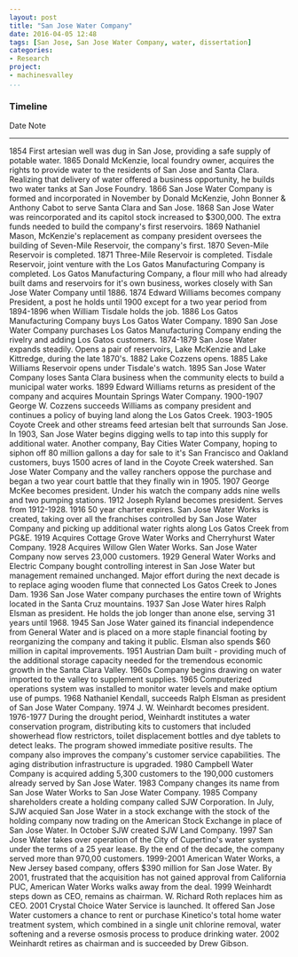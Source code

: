 ```yaml
---
layout: post
title: "San Jose Water Company"
date: 2016-04-05 12:48
tags: [San Jose, San Jose Water Company, water, dissertation]
categories: 
- Research
project:
- machinesvalley
...
```


### Timeline

Date        Note
----        ----
1854        First artesian well was dug in San Jose, providing a safe supply of potable water.
1865        Donald McKenzie, local foundry owner, acquires the rights to provide water to the residents of San Jose and Santa Clara. Realizing that delivery of water offered a business opportunity, he builds two water tanks at San Jose Foundry.
1866        San Jose Water Company is formed and incorporated in November by Donald McKenzie, John Bonner & Anthony Cabot to serve Santa Clara and San Jose.
1868        San Jose Water was reincorporated and its capitol stock increased to $300,000. The extra funds needed to build the company's first reservoirs.
1869        Nathaniel Mason, McKenzie's replacement as company president oversees the building of Seven-Mile Reservoir, the company's first.
1870        Seven-Mile Reservoir is completed.
1871        Three-Mile Reservoir is completed. Tisdale Reservoir, joint venture with the Los Gatos Manufacturing Company is completed. Los Gatos Manufacturing Company, a flour mill who had already built dams and reservoirs for it's own business, workes closely with San Jose Water Company until 1886.
1874        Edward Williams becomes company President, a post he holds until 1900 except for a two year period from 1894-1896 when William Tisdale holds the job.
1886        Los Gatos Manufacturing Company buys Los Gatos Water Company.
1890        San Jose Water Company purchases Los Gatos Manufacturing Company ending the rivelry and adding Los Gatos customers.
1874-1879	  San Jose Water expands steadily. Opens a pair of reservoirs, Lake McKenzie and Lake Kittredge, during the late 1870's.
1882        Lake Cozzens opens.
1885        Lake Williams Reservoir opens under Tisdale's watch.
1895        San Jose Water Company loses Santa Clara business when the community elects to build a municipal water works.
1899        Edward Williams returns as president of the company and acquires Mountain Springs Water Company.
1900-1907   George W. Cozzens succeeds Williams as company president and continues a policy of buying land along the Los Gatos Creek.
1903-1905   Coyote Creek and other streams feed artesian belt that surrounds San Jose. In 1903, San Jose Water begins digging wells to tap into this supply for additional water. Another company, Bay Cities Water Company, hoping to siphon off 80 million gallons a day for sale to it's San Francisco and Oakland customers, buys 1500 acres of land in the Coyote Creek watershed. San Jose Water Company and the valley ranchers oppose the purchase and began a two year court battle that they finally win in 1905.
1907        George McKee becomes president. Under his watch the company adds nine wells and two pumping stations.
1912        Joseph Ryland becomes president. Serves from 1912-1928.
1916        50 year charter expires. San Jose Water Works is created, taking over all the franchises controlled by San Jose Water Company and picking up additional water rights along Los Gatos Creek from PG&E.
1919        Acquires Cottage Grove Water Works and Cherryhurst Water Company.
1928        Acquires Willow Glen Water Works. San Jose Water Company now serves 23,000 customers.
1929        General Water Works and Electric Company bought controlling interest in San Jose Water but management remained unchanged. Major effort during the next decade is to replace aging wooden flume that connected Los Gatos Creek to Jones Dam.
1936        San Jose Water company purchases the entire town of Wrights located in the Santa Cruz mountains.
1937        San Jose Water hires Ralph Elsman as president. He holds the job longer than anone else, serving 31 years until 1968.
1945        San Jose Water gained its financial independence from General Water and is placed on a more staple financial footing by reorganizing the company and taking it public. Elsman also spends $60 million in capital improvements.
1951        Austrian Dam built - providing much of the additional storage capacity needed for the tremendous economic growth in the Santa Clara Valley.
1960s       Company begins drawing on water imported to the valley to supplement supplies.
1965        Computerized operations system was installed to monitor water levels and make optium use of pumps.
1968        Nathaniel Kendall, succeeds Ralph Elsman as president of San Jose Water Company.
1974        J. W. Weinhardt becomes president.
1976-1977   During the drought period, Weinhardt institutes a water conservation program, distributing kits to customers that included showerhead flow restrictors, toilet displacement bottles and dye tablets to detect leaks. The program showed immediate positive results. The company also improves the company's customer service capabilities. The aging distribution infrastructure is upgraded.
1980        Campbell Water Company is acquired adding 5,300 customers to the 190,000 customers already served by San Jose Water.
1983        Company changes its name from San Jose Water Works to San Jose Water Company.
1985        Company shareholders create a holding company called SJW Corporation. In July, SJW acquied San Jose Water in a stock exchange with the stock of the holding company now trading on the American Stock Exchange in place of San Jose Water. In October SJW created SJW Land Company.
1997        San Jose Water takes over operation of the City of Cupertino's water system under the terms of a 25 year lease. By the end of the decade, the company served more than 970,00 customers.
1999-2001	American Water Works, a New Jersey based company, offers $390 million for San Jose Water. By 2001, frustrated that the acquisition has not gained approval from California PUC, American Water Works walks away from the deal.
1999        Weinhardt steps down as CEO, remains as chairman. W. Richard Roth replaces him as CEO.
2001        Crystal Choice Water Service is launched. It offered San Jose Water customers a chance to rent or purchase Kinetico's total home water treatment system, which combined in a single unit chlorine removal, water softening and a reverse osmosis process to produce drinking water.
2002        Weinhardt retires as chairman and is succeeded by Drew Gibson.
